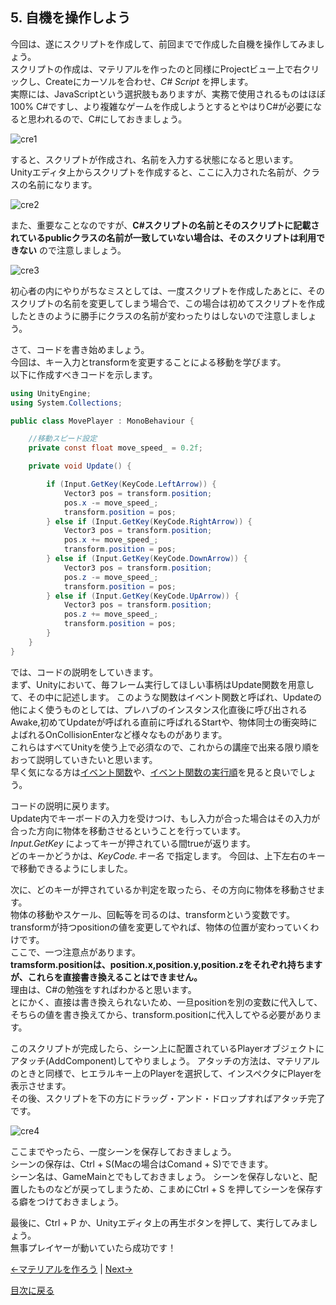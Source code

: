 ## 5. 自機を操作しよう

今回は、遂にスクリプトを作成して、前回までで作成した自機を操作してみましょう。  
スクリプトの作成は、マテリアルを作ったのと同様にProjectビュー上で右クリックし、Createにカーソルを合わせ、*C# Script* を押します。  
実際には、JavaScriptという選択肢もありますが、実務で使用されるものはほぼ100% C#ですし、より複雑なゲームを作成しようとするとやはりC#が必要になると思われるので、C#にしておきましょう。  

![cre1](../Images/ControllPlayer1.png)

すると、スクリプトが作成され、名前を入力する状態になると思います。  
Unityエディタ上からスクリプトを作成すると、ここに入力された名前が、クラスの名前になります。  

![cre2](../Images/ControllPlayer2.png)

また、重要なことなのですが、**C#スクリプトの名前とそのスクリプトに記載されているpublicクラスの名前が一致していない場合は、そのスクリプトは利用できない** ので注意しましょう。  

![cre3](../Images/ControllPlayer3.png)

初心者の内にやりがちなミスとしては、一度スクリプトを作成したあとに、そのスクリプトの名前を変更してしまう場合で、この場合は初めてスクリプトを作成したときのように勝手にクラスの名前が変わったりはしないので注意しましょう。

さて、コードを書き始めましょう。  
今回は、キー入力とtransformを変更することによる移動を学びます。  
以下に作成すべきコードを示します。


````cs
using UnityEngine;
using System.Collections;

public class MovePlayer : MonoBehaviour {

    //移動スピード設定
    private const float move_speed_ = 0.2f;

    private void Update() {

        if (Input.GetKey(KeyCode.LeftArrow)) {
            Vector3 pos = transform.position;
            pos.x -= move_speed_;
            transform.position = pos;
        } else if (Input.GetKey(KeyCode.RightArrow)) {
            Vector3 pos = transform.position;
            pos.x += move_speed_;
            transform.position = pos;
        } else if (Input.GetKey(KeyCode.DownArrow)) {
            Vector3 pos = transform.position;
            pos.z -= move_speed_;
            transform.position = pos;
        } else if (Input.GetKey(KeyCode.UpArrow)) {
            Vector3 pos = transform.position;
            pos.z += move_speed_;
            transform.position = pos;
        }
    }
}
````

では、コードの説明をしていきます。  
まず、Unityにおいて、毎フレーム実行してほしい事柄はUpdate関数を用意して、その中に記述します。
このような関数はイベント関数と呼ばれ、Updateの他によく使うものとしては、プレハブのインスタンス化直後に呼び出されるAwake,初めてUpdateが呼ばれる直前に呼ばれるStartや、物体同士の衝突時によばれるOnCollisionEnterなど様々なものがあります。  
これらはすべてUnityを使う上で必須なので、これからの講座で出来る限り順をおって説明していきたいと思います。  
早く気になる方は[イベント関数](https://docs.unity3d.com/jp/current/Manual/EventFunctions.html)や、[イベント関数の実行順](https://docs.unity3d.com/ja/current/Manual/ExecutionOrder.html)を見ると良いでしょう。  

コードの説明に戻ります。  
Update内でキーボードの入力を受けつけ、もし入力が合った場合はその入力が合った方向に物体を移動させるということを行っています。  
*Input.GetKey* によってキーが押されている間trueが返ります。  
どのキーかどうかは、*KeyCode.キー名* で指定します。
今回は、上下左右のキーで移動できるようにしました。  

次に、どのキーが押されているか判定を取ったら、その方向に物体を移動させます。  
物体の移動やスケール、回転等を司るのは、transformという変数です。  
transformが持つpositionの値を変更してやれば、物体の位置が変わっていくわけです。  
ここで、一つ注意点があります。  
**tramsform.positionは、position.x,position.y,position.zをそれぞれ持ちますが、これらを直接書き換えることはできません。**  
理由は、C#の勉強をすればわかると思います。  
とにかく、直接は書き換えられないため、一旦positionを別の変数に代入して、そちらの値を書き換えてから、transform.positionに代入してやる必要があります。

このスクリプトが完成したら、シーン上に配置されているPlayerオブジェクトにアタッチ(AddComponent)してやりましょう。
アタッチの方法は、マテリアルのときと同様で、ヒエラルキー上のPlayerを選択して、インスペクタにPlayerを表示させます。  
その後、スクリプトを下の方にドラッグ・アンド・ドロップすればアタッチ完了です。

![cre4](../Images/ControllPlayer4.png)

ここまでやったら、一度シーンを保存しておきましょう。  
シーンの保存は、Ctrl + S(Macの場合はComand + S)でできます。  
シーン名は、GameMainとでもしておきましょう。
シーンを保存しないと、配置したものなどが戻ってしまうため、こまめにCtrl + S を押してシーンを保存する癖をつけておきましょう。

最後に、Ctrl + P か、Unityエディタ上の再生ボタンを押して、実行してみましょう。  
無事プレイヤーが動いていたら成功です！

[←マテリアルを作ろう](./MakeMaterial.md) | [Next→](./MakeMaterial.md)

[目次に戻る](../../README.md)  
